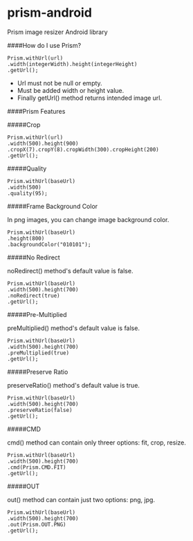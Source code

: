 # prism-android

Prism image resizer Android library

####How do I use Prism?

``` 
Prism.withUrl(url)
.width(integerWidth).height(integerHeight)
.getUrl();
 ```

* Url must not be null or empty. 
* Must be added width or height value.
* Finally getUrl() method returns intended image url.


####Prism Features

#####Crop

```
Prism.withUrl(url)
.width(500).height(900)
.cropX(7).cropY(8).cropWidth(300).cropHeight(200)
.getUrl();
```

#####Quality

```
Prism.withUrl(baseUrl)
.width(500)
.quality(95);
```

#####Frame Background Color

In png images, you can change image background color.

```
Prism.withUrl(baseUrl)
.height(800)
.backgroundColor("010101");
```

#####No Redirect

noRedirect() method's default value is false.

```
Prism.withUrl(baseUrl)
.width(500).height(700)
.noRedirect(true)
.getUrl();
```


#####Pre-Multiplied

preMultiplied() method's default value is false.

```
Prism.withUrl(baseUrl)
.width(500).height(700)
.preMultiplied(true)
.getUrl();
```

#####Preserve Ratio

preserveRatio() method's default value is true.

```
Prism.withUrl(baseUrl)
.width(500).height(700)
.preserveRatio(false)
.getUrl();
```

#####CMD

cmd() method can contain only threer options: fit, crop, resize.

```
Prism.withUrl(baseUrl)
.width(500).height(700)
.cmd(Prism.CMD.FIT)
.getUrl();
```
 

#####OUT

out() method can contain just two options: png, jpg.

```
Prism.withUrl(baseUrl)
.width(500).height(700)
.out(Prism.OUT.PNG)
.getUrl();
```

